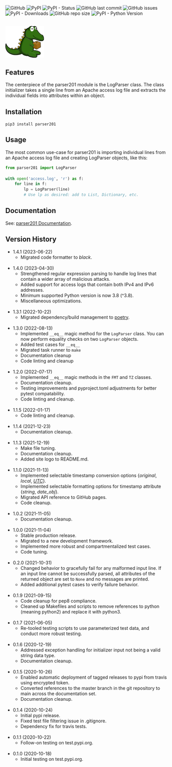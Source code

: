 ![GitHub](https://img.shields.io/github/license/geozeke/parser201)
![PyPI](https://img.shields.io/pypi/v/parser201)
![PyPI - Status](https://img.shields.io/pypi/status/parser201)
![GitHub last commit](https://img.shields.io/github/last-commit/geozeke/parser201)
![GitHub issues](https://img.shields.io/github/issues/geozeke/parser201)
![PyPI - Downloads](https://img.shields.io/pypi/dm/parser201)
![GitHub repo size](https://img.shields.io/github/repo-size/geozeke/parser201)
![PyPI - Python Version](https://img.shields.io/pypi/pyversions/parser201)

<br>

<img src="https://github.com/geozeke/parser201/blob/main/docs/logo.png?raw=true" width="120"/>

## Features

The centerpiece of the parser201 module is the LogParser class. The class
initializer takes a single line from an Apache access log file and extracts the
individual fields into attributes within an object.

## Installation

```text
pip3 install parser201
```

## Usage

The most common use-case for parser201 is importing individual lines from an
Apache access log file and creating LogParser objects, like this:

```python
from parser201 import LogParser

with open('access.log', 'r') as f:
    for line in f:
        lp = LogParser(line)
        # Use lp as desired: add to List, Dictionary, etc.
```

## Documentation

See: [parser201 Documentation](https://geozeke.github.io/parser201).

## Version History

* 1.4.1 (2023-06-22)
  * Migrated code formatter to *black*.<br><br>
* 1.4.0 (2023-04-30)
  * Strengthened regular expression parsing to handle log lines that
    contain a wider array of malicious attacks.
  * Added support for access logs that contain both IPv4 and IPv6
    addresses.
  * Minimum supported Python version is now 3.8 (^3.8).
  * Miscellaneous optimizations.<br><br>
* 1.3.1 (2022-10-22)
  * Migrated dependency/build management to
    [poetry](https://python-poetry.org/).<br><br>
* 1.3.0 (2022-08-13)
  * Implemented `__eq__` magic method for the `LogParser` class. You can now
    perform equality checks on two `LogParser` objects.
  * Added test cases for `__eq__`
  * Migrated task runner to `make`
  * Documentation cleanup
  * Code linting and cleanup<br><br>
* 1.2.0 (2022-07-17)
  * Implemented `__eq__` magic methods in the `FMT` and `TZ` classes.
  * Documentation cleanup.
  * Testing improvements and pyproject.toml adjustments for better pytest
    compatability.
  * Code linting and cleanup.<br><br>
* 1.1.5 (2022-01-17)
  * Code linting and cleanup.<br><br>
* 1.1.4 (2021-12-23)
  * Documentation cleanup.<br><br>
* 1.1.3 (2021-12-19)
  * Make file tuning.
  * Documentation cleanup.
  * Added site logo to README.md.<br><br>
* 1.1.0 (2021-11-13)
  * Implemented selectable timestamp conversion options {*original*, *local*,
    [*UTC*](https://en.wikipedia.org/wiki/Coordinated_Universal_Time)}.
  * Implemented selectable formatting options for timestamp attribute
    {*string*, *date_obj*}.
  * Migrated API reference to GitHub pages.
  * Code cleanup.<br><br>
* 1.0.2 (2021-11-05)
  * Documentation cleanup.<br><br>
* 1.0.0 (2021-11-04)
  * Stable production release.
  * Migrated to a new development framework.
  * Implemented more robust and compartmentalized test cases.
  * Code tuning.<br><br>
* 0.2.0 (2021-10-31)
  * Changed behavior to gracefully fail for any malformed input line. If an
    input line cannot be successfully parsed, all attributes of the returned
    object are set to `None` and no messages are printed.
  * Added additional pytest cases to verify failure behavior.<br><br>
* 0.1.9 (2021-09-15)
  * Code cleanup for pep8 compliance.
  * Cleaned up Makefiles and scripts to remove references to python (meaning
    python2) and replace it with python3.<br><br>
* 0.1.7 (2021-06-05)
  * Re-tooled testing scripts to use parameterized test data, and conduct more
    robust testing.<br><br>
* 0.1.6 (2020-12-19)
  * Addressed exception handling for initializer input not being a valid string
    data type.
  * Documentation cleanup.<br><br>
* 0.1.5 (2020-10-26)
  * Enabled automatic deployment of tagged releases to pypi from travis using
    encrypted token.
  * Converted references to the master branch in the git repository to main
    across the documentation set.
  * Documentation cleanup.<br><br>
* 0.1.4 (2020-10-24)
  * Initial pypi release.
  * Fixed test file filtering issue in .gitignore.
  * Dependency fix for travis tests.<br><br>
* 0.1.1 (2020-10-22)
  * Follow-on testing on test.pypi.org.<br><br>
* 0.1.0 (2020-10-18)
  * Initial testing on test.pypi.org.
